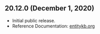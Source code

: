 ## 20.12.0 (December 1, 2020)

* Initial public release.
* Reference Documentation: [entitykb.org](http://www.entitykb.org)
